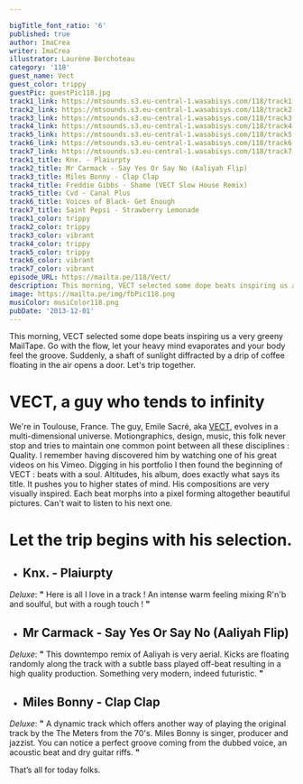 ```yaml
---

bigTitle_font_ratio: '6'
published: true
author: ImaCrea
writer: ImaCrea
illustrator: Laurène Berchoteau
category: '118'
guest_name: Vect
guest_color: trippy
guestPic: guestPic118.jpg
track1_link: https://mtsounds.s3.eu-central-1.wasabisys.com/118/track1.mp3
track2_link: https://mtsounds.s3.eu-central-1.wasabisys.com/118/track2.mp3
track3_link: https://mtsounds.s3.eu-central-1.wasabisys.com/118/track3.mp3
track4_link: https://mtsounds.s3.eu-central-1.wasabisys.com/118/track4.mp3
track5_link: https://mtsounds.s3.eu-central-1.wasabisys.com/118/track5.mp3
track6_link: https://mtsounds.s3.eu-central-1.wasabisys.com/118/track6.mp3
track7_link: https://mtsounds.s3.eu-central-1.wasabisys.com/118/track7.mp3
track1_title: Knx. - Plaiurpty
track2_title: Mr Carmack - Say Yes Or Say No (Aaliyah Flip)
track3_title: Miles Bonny - Clap Clap
track4_title: Freddie Gibbs - Shame (VECT Slow House Remix)
track5_title: Cvd - Canal Plus
track6_title: Voices of Black- Get Enough
track7_title: Saint Pepsi - Strawberry Lemonade
track1_color: trippy
track2_color: trippy
track3_color: vibrant
track4_color: trippy
track5_color: trippy
track6_color: vibrant
track7_color: vibrant
episode_URL: https://mailta.pe/118/Vect/
description: This morning, VECT selected some dope beats inspiring us a very greeny MailTape. Go with the flow, let your heavy mind evaporates and your body feel the groove. Suddenly, a shaft of sunlight diffracted by a drip of coffee floating in the air opens a door. Let's trip together.
image: https://mailta.pe/img/fbPic118.png
musiColor: musiColor118.png
pubDate: '2013-12-01'
---
```

This morning, VECT selected some dope beats inspiring us a very greeny MailTape. Go with the flow, let your heavy mind evaporates and your body feel the groove. Suddenly, a shaft of sunlight diffracted by a drip of coffee floating in the air opens a door. Let's trip together.

# VECT, a guy who tends to infinity

We're in Toulouse, France. The guy, Emile Sacré, aka [VECT](http://vect.bandcamp.com/), evolves in a multi-dimensional universe. Motiongraphics, design, music, this folk never stop and tries to maintain one common point between all these disciplines : Quality. I remember having discovered him by watching one of his great videos on his Vimeo. Digging in his portfolio I then found the beginning of VECT : beats with a soul. Altitudes, his album, does exactly what says its title. It pushes you to higher states of mind. His compositions are very visually inspired. Each beat morphs into a pixel forming altogether beautiful pictures. Can't wait to listen to his next one.

# Let the trip begins with his selection.

+ ## Knx. - Plaiurpty
_Deluxe_: **"** Here is all I love in a track ! An intense warm feeling mixing R'n'b and soulful, but with a rough touch ! **"** 

+ ## Mr Carmack - Say Yes Or Say No (Aaliyah Flip)
_Deluxe_: **"** This downtempo remix of Aaliyah is very aerial. Kicks are floating randomly along the track with a subtle bass played off-beat resulting in a high quality production. Something very modern, indeed futuristic. **"** 

+ ## Miles Bonny - Clap Clap
_Deluxe_: **"** A dynamic track which offers another way of playing the original track by the The Meters from the 70's. Miles Bonny is singer, producer and jazzist. You can notice a perfect groove coming from the dubbed voice, an acoustic beat and dry guitar riffs. **"** 


That’s all for today folks.
